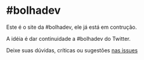 # #bolhadev

Este é o site da #bolhadev, ele já está em contrução.

A idéia é dar continuidade a #bolhadev do Twitter.

Deixe suas dúvidas, críticas ou sugestões <a href="https://github.com/xburgr/bolhadev.com/issues">nas issues</a>
